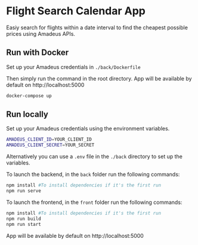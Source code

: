 # Flight Search Calendar App

Easiy search for flights within a date interval to find the cheapest possible prices using Amadeus APIs.

## Run with Docker
Set up your Amadeus credentials in ```./back/Dockerfile``` 

Then simply run the command in the root directory. App will be available by default on http://localhost:5000
```bash
docker-compose up
``` 

## Run locally
Set up your Amadeus credentials using the environment variables.
```bash
AMADEUS_CLIENT_ID=YOUR_CLIENT_ID
AMADEUS_CLIENT_SECRET=YOUR_SECRET
```

Alternatively you can use a ```.env``` file in the ```./back``` directory to set up the variables.

To launch the backend, in the ```back``` folder run the following commands:
```bash
npm install #To install dependencies if it's the first run
npm run serve
``` 

To launch the frontend, in the ```front``` folder run the following commands:
```bash
npm install #To install dependencies if it's the first run
npm run build
npm run start
```
App will be available by default on http://localhost:5000